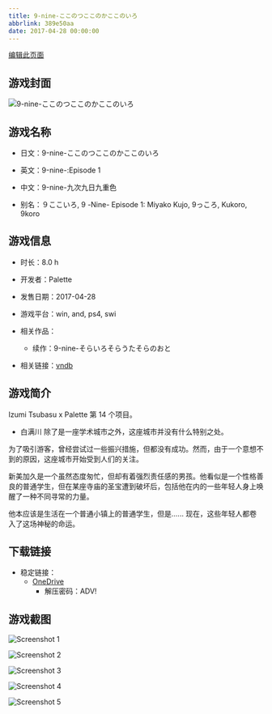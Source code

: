 ```yaml
---
title: 9-nine-ここのつここのかここのいろ
abbrlink: 389e50aa
date: 2017-04-28 00:00:00
---
```

[编辑此页面](https://github.com/ACG-3/ADV3-source/blob/main/source/_posts/games/9-nine-%E3%81%93%E3%81%93%E3%81%AE%E3%81%A4%E3%81%93%E3%81%93%E3%81%AE%E3%81%8B%E3%81%93%E3%81%93%E3%81%AE%E3%81%84%E3%82%8D.md)

## 游戏封面

![9-nine-ここのつここのかここのいろ](https://pan.timero.xyz/d/onedrive/img_lib_001/9-nine-%E3%81%93%E3%81%93%E3%81%AE%E3%81%A4%E3%81%93%E3%81%93%E3%81%AE%E3%81%8B%E3%81%93%E3%81%93%E3%81%AE%E3%81%84%E3%82%8D_cover.avif)


## 游戏名称

- 日文：9-nine-ここのつここのかここのいろ
- 英文：9-nine-:Episode 1
- 中文：9-nine-九次九日九重色

- 别名：９ここいろ, 9 -Nine- Episode 1: Miyako Kujo, 9っころ, Kukoro, 9koro


## 游戏信息

- 时长：8.0 h
- 开发者：Palette
- 发售日期：2017-04-28
- 游戏平台：win, and, ps4, swi
- 相关作品：
   - 续作：9-nine-そらいろそらうたそらのおと

- 相关链接：[vndb](https://vndb.org/v19829)


## 游戏简介

Izumi Tsubasu x Palette 第 14 个项目。

- 白满川
除了是一座学术城市之外，这座城市并没有什么特别之处。

为了吸引游客，曾经尝试过一些振兴措施，但都没有成功。然而，由于一个意想不到的原因，这座城市开始受到人们的关注。

新美加久是一个虽然态度匆忙，但却有着强烈责任感的男孩。他看似是一个性格善良的普通学生，但在某座寺庙的圣宝遭到破坏后，包括他在内的一些年轻人身上唤醒了一种不同寻常的力量。

他本应该是生活在一个普通小镇上的普通学生，但是......
现在，这些年轻人都卷入了这场神秘的命运。


## 下载链接

- 稳定链接：
    - [OneDrive](https://pan.timero.xyz/onedrive/adv_lib_001/9-nine-%E3%81%93%E3%81%93%E3%81%AE%E3%81%A4%E3%81%93%E3%81%93%E3%81%AE%E3%81%8B%E3%81%93%E3%81%93%E3%81%AE%E3%81%84%E3%82%8D)
        - 解压密码：ADV!



## 游戏截图


![Screenshot 1](https://pan.timero.xyz/d/onedrive/img_lib_001/9-nine-%E3%81%93%E3%81%93%E3%81%AE%E3%81%A4%E3%81%93%E3%81%93%E3%81%AE%E3%81%8B%E3%81%93%E3%81%93%E3%81%AE%E3%81%84%E3%82%8D_Screenshot_1.avif)

![Screenshot 2](https://pan.timero.xyz/d/onedrive/img_lib_001/9-nine-%E3%81%93%E3%81%93%E3%81%AE%E3%81%A4%E3%81%93%E3%81%93%E3%81%AE%E3%81%8B%E3%81%93%E3%81%93%E3%81%AE%E3%81%84%E3%82%8D_Screenshot_2.avif)

![Screenshot 3](https://pan.timero.xyz/d/onedrive/img_lib_001/9-nine-%E3%81%93%E3%81%93%E3%81%AE%E3%81%A4%E3%81%93%E3%81%93%E3%81%AE%E3%81%8B%E3%81%93%E3%81%93%E3%81%AE%E3%81%84%E3%82%8D_Screenshot_3.avif)

![Screenshot 4](https://pan.timero.xyz/d/onedrive/img_lib_001/9-nine-%E3%81%93%E3%81%93%E3%81%AE%E3%81%A4%E3%81%93%E3%81%93%E3%81%AE%E3%81%8B%E3%81%93%E3%81%93%E3%81%AE%E3%81%84%E3%82%8D_Screenshot_4.avif)

![Screenshot 5](https://pan.timero.xyz/d/onedrive/img_lib_001/9-nine-%E3%81%93%E3%81%93%E3%81%AE%E3%81%A4%E3%81%93%E3%81%93%E3%81%AE%E3%81%8B%E3%81%93%E3%81%93%E3%81%AE%E3%81%84%E3%82%8D_Screenshot_5.avif)

